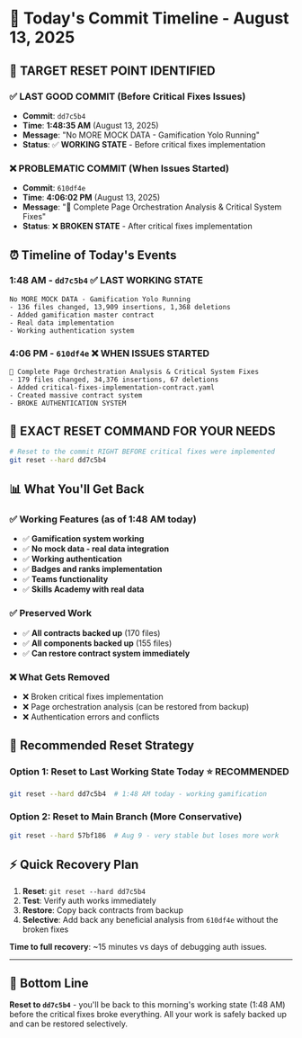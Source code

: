 # 📅 Today's Commit Timeline - August 13, 2025

## 🎯 **TARGET RESET POINT IDENTIFIED**

### **✅ LAST GOOD COMMIT** (Before Critical Fixes Issues)
- **Commit**: `dd7c5b4`
- **Time**: **1:48:35 AM** (August 13, 2025)
- **Message**: "No MORE MOCK DATA - Gamification Yolo Running"
- **Status**: ✅ **WORKING STATE** - Before critical fixes implementation

### **❌ PROBLEMATIC COMMIT** (When Issues Started)
- **Commit**: `610df4e` 
- **Time**: **4:06:02 PM** (August 13, 2025)
- **Message**: "🚀 Complete Page Orchestration Analysis & Critical System Fixes"
- **Status**: ❌ **BROKEN STATE** - After critical fixes implementation

## ⏰ **Timeline of Today's Events**

### **1:48 AM** - `dd7c5b4` ✅ **LAST WORKING STATE**
```
No MORE MOCK DATA - Gamification Yolo Running
- 136 files changed, 13,909 insertions, 1,368 deletions
- Added gamification master contract
- Real data implementation
- Working authentication system
```

### **4:06 PM** - `610df4e` ❌ **WHEN ISSUES STARTED**  
```
🚀 Complete Page Orchestration Analysis & Critical System Fixes
- 179 files changed, 34,376 insertions, 67 deletions
- Added critical-fixes-implementation-contract.yaml
- Created massive contract system
- BROKE AUTHENTICATION SYSTEM
```

## 🎯 **EXACT RESET COMMAND FOR YOUR NEEDS**

```bash
# Reset to the commit RIGHT BEFORE critical fixes were implemented
git reset --hard dd7c5b4
```

## 📊 **What You'll Get Back**

### **✅ Working Features** (as of 1:48 AM today)
- ✅ **Gamification system working**
- ✅ **No mock data - real data integration**
- ✅ **Working authentication**
- ✅ **Badges and ranks implementation**
- ✅ **Teams functionality**
- ✅ **Skills Academy with real data**

### **✅ Preserved Work**
- ✅ **All contracts backed up** (170 files)
- ✅ **All components backed up** (155 files)
- ✅ **Can restore contract system immediately**

### **❌ What Gets Removed**
- ❌ Broken critical fixes implementation
- ❌ Page orchestration analysis (can be restored from backup)
- ❌ Authentication errors and conflicts

## 🚀 **Recommended Reset Strategy**

### **Option 1: Reset to Last Working State Today** ⭐ **RECOMMENDED**
```bash
git reset --hard dd7c5b4  # 1:48 AM today - working gamification
```

### **Option 2: Reset to Main Branch** (More Conservative)
```bash
git reset --hard 57bf186  # Aug 9 - very stable but loses more work
```

## ⚡ **Quick Recovery Plan**

1. **Reset**: `git reset --hard dd7c5b4`
2. **Test**: Verify auth works immediately
3. **Restore**: Copy back contracts from backup
4. **Selective**: Add back any beneficial analysis from `610df4e` without the broken fixes

**Time to full recovery**: ~15 minutes vs days of debugging auth issues.

---

## 🎯 **Bottom Line**

**Reset to `dd7c5b4`** - you'll be back to this morning's working state (1:48 AM) before the critical fixes broke everything. All your work is safely backed up and can be restored selectively.


